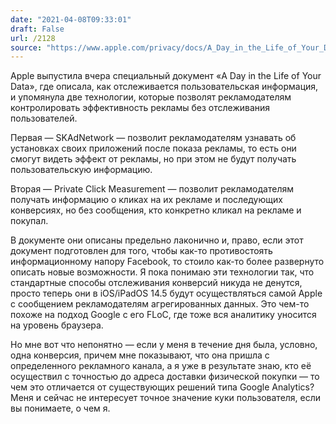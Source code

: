 ```yaml
---
date: "2021-04-08T09:33:01"
draft: False
url: /2128
source: "https://www.apple.com/privacy/docs/A_Day_in_the_Life_of_Your_Data.pdf"
---
```


Apple выпустила вчера специальный документ «A Day in the Life of Your Data», где описала, как отслеживается пользовательская информация, и упомянула две технологии, которые позволят рекламодателям контролировать эффективность рекламы без отслеживания пользователей. 

Первая — SKAdNetwork — позволит рекламодателям узнавать об установках своих приложений после показа рекламы, то есть они смогут видеть эффект от рекламы, но при этом не будут получать пользовательскую информацию. 

Вторая — Private Click Measurement — позволит рекламодателям получать информацию о кликах на их рекламе и последующих конверсиях, но без сообщения, кто конкретно кликал на рекламе и покупал.

В документе они описаны предельно лаконично и, право, если этот документ подготовлен для того, чтобы как-то противостоять информационному напору Facebook, то стоило как-то более развернуто описать новые возможности. Я пока понимаю эти технологии так, что стандартные способы отслеживания конверсий никуда не денутся, просто теперь они в iOS/iPadOS 14.5 будут осуществляться самой Apple с сообщением рекламодателям агрегированных данных. Это чем-то похоже на подход Google с его FLoC, где тоже вся аналитику уносится на уровень браузера.

Но мне вот что непонятно — если у меня в течение дня была, условно, одна конверсия, причем мне показывают, что она пришла с определенного рекламного канала, а я уже в результате знаю, кто её осуществил с точностью до адреса доставки физической покупки — то чем это отличается от существующих решений типа Google Analytics? Меня и сейчас не интересует точное значение куки пользователя, если вы понимаете, о чем я.
